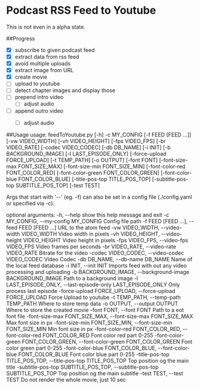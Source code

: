 # Podcast RSS Feed to Youtube
 
This is not even in a alpha state. 

##Progress

- [x] subscribe to given podcast feed
- [x] extract data from rss feed
- [x] avoid multiple uploads
- [x] extract image from URL
- [x] create movie
- [ ] upload to youtube
- [ ] detect chapter images and display those
- [ ] prepend intro video
    - [ ] adjust audio
- [ ] append outro video
    - [ ] adjust audio
 
 

##Usage
usage: feedToYoutube.py [-h] -c MY_CONFIG [-f FEED [FEED ...]]
                        [-vw VIDEO_WIDTH] [-vh VIDEO_HEIGHT] [-fps VIDEO_FPS]
                        [-br VIDEO_RATE] [-codec VIDEO_CODEC] [-db DB_NAME]
                        [-i INIT] [-b BACKGROUND_IMAGE] [-l LAST_EPISODE_ONLY]
                        [-force-upload FORCE_UPLOAD] [-t TEMP_PATH]
                        [-o OUTPUT] [-font FONT]
                        [-font-size-max FONT_SIZE_MAX]
                        [-font-size-min FONT_SIZE_MIN]
                        [-font-color-red FONT_COLOR_RED]
                        [-font-color-green FONT_COLOR_GREEN]
                        [-font-color-blue FONT_COLOR_BLUE]
                        [-title-pos-top TITLE_POS_TOP]
                        [-subtitle-pos-top SUBTITLE_POS_TOP] [-test TEST]

Args that start with '--' (eg. -f) can also be set in a config file
(./config.yaml or specified via -c).

optional arguments:
  -h, --help            show this help message and exit
  -c MY_CONFIG, --my-config MY_CONFIG
                        Config file path
  -f FEED [FEED ...], --feed FEED [FEED ...]
                        URL to the atom feed
  -vw VIDEO_WIDTH, --video-width VIDEO_WIDTH
                        Video width in pixels
  -vh VIDEO_HEIGHT, --video-height VIDEO_HEIGHT
                        Video height in pixels
  -fps VIDEO_FPS, --video-fps VIDEO_FPS
                        Video frames per seconds
  -br VIDEO_RATE, --video-rate VIDEO_RATE
                        Bitrate for the video
  -codec VIDEO_CODEC, --video-codec VIDEO_CODEC
                        Video Codec
  -db DB_NAME, --db-name DB_NAME
                        Name of the local feed database
  -i INIT, --init INIT  Imports feed with out any video processing and
                        uploading
  -b BACKGROUND_IMAGE, --background-image BACKGROUND_IMAGE
                        Path to a background image
  -l LAST_EPISODE_ONLY, --last-episode-only LAST_EPISODE_ONLY
                        Only process last episode
  -force-upload FORCE_UPLOAD, --force-upload FORCE_UPLOAD
                        Force Upload to youtube
  -t TEMP_PATH, --temp-path TEMP_PATH
                        Where to store temp data
  -o OUTPUT, --output OUTPUT
                        Where to store the created movie
  -font FONT, --font FONT
                        Path to a eot font file
  -font-size-max FONT_SIZE_MAX, --font-size-max FONT_SIZE_MAX
                        Max font size in px
  -font-size-min FONT_SIZE_MIN, --font-size-min FONT_SIZE_MIN
                        Min font size in px
  -font-color-red FONT_COLOR_RED, --font-color-red FONT_COLOR_RED
                        Font color red part 0-255
  -font-color-green FONT_COLOR_GREEN, --font-color-green FONT_COLOR_GREEN
                        Font color green part 0-255
  -font-color-blue FONT_COLOR_BLUE, --font-color-blue FONT_COLOR_BLUE
                        Font color blue part 0-255
  -title-pos-top TITLE_POS_TOP, --title-pos-top TITLE_POS_TOP
                        Top position og the main title
  -subtitle-pos-top SUBTITLE_POS_TOP, --subtitle-pos-top SUBTITLE_POS_TOP
                        Top position og the main subtitle
  -test TEST, --test TEST
                        Do not render the whole movie, just 10 sec

